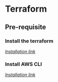 # Terraform
<h2> Pre-requisite </h2>

<h3> Install the terraform </h3>
<a href=https://developer.hashicorp.com/terraform/tutorials/aws-get-started/install-cli> <i> Installation link </i> </a>

<h3> Install AWS CLI </h3>
<a href=https://docs.aws.amazon.com/cli/latest/userguide/getting-started-install.html> <i> Installation link </i> </a>
